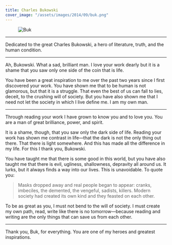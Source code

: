 ```yaml
---
title: Charles Bukowski
cover_image: "/assets/images/2014/09/buk.png"
---
```

<figure>
  <img src="/assets/images/2014/09/buk.png" alt="Buk">
</figure>

<hr class="hr--long">

<p class="text--lead">Dedicated to the great Charles Bukowski, a hero of literature, truth, and the human condition.</p>

<hr class="hr--long">

<p>Ah, Bukowski. What a sad, brilliant man. I love your work dearly but it is a shame that you saw only one side of the coin that is life.</p>

<p>You have been a great inspiration to me over the past two years since I first discovered your work. You have shown me that to be human is not glamorous, but that it is a struggle. That even the best of us can fall to lies, deceit, to the crushing will of society. But you have also shown me that I need not let the society in which I live define me. I am my own man.</p>

<hr class="hr--short">

<p>Through reading your work I have grown to know you and to love you. You are a man of great brilliance, power, and spirit.</p>

<p>It is a shame, though, that you saw only the dark side of life. Reading your work has shown me contrast in life—that the dark is not the only thing out there. That there is light somewhere. And this has made all the difference in my life. For this I thank you, Bukowski.</p>

<p>You have taught me that there is some good in this world, but you have also taught me that there is evil, ugliness, shallowness, depravity all around us. It lurks, but it always finds a way into our lives. This is unavoidable. To quote you:</p>

<blockquote>
  <p>Masks dropped away and real people began to appear: cranks, imbeciles, the demented, the vengeful, sadists, killers. Modern society had created its own kind and they feasted on each other.</p>
</blockquote>

<p>To be as great as you, I must not bend to the will of society. I must create my own path, read, write like there is no tomorrow—because reading and writing are the only things that can save us from each other.</p>

<hr class="hr--short">

<p>Thank you, Buk, for everything. You are one of my heroes and greatest inspirations.</p>